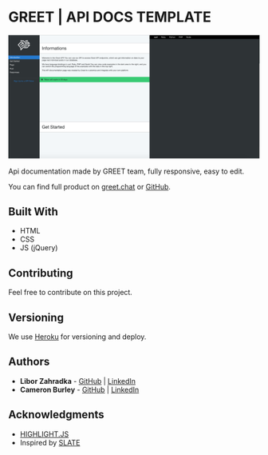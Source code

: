 # GREET | API DOCS TEMPLATE
![Demo](demo.png)

Api documentation made by GREET team, fully responsive, easy to edit.

You can find full product on [greet.chat](https://www.greet.chat/api_documentation) or [GitHub](https://liborzahradka.github.io/GreetAPI/).

## Built With

* HTML
* CSS
* JS (jQuery)

## Contributing

Feel free to contribute on this project.

## Versioning

We use [Heroku](https://heroku.com/) for versioning and deploy.

## Authors

* **Libor Zahradka** - [GitHub](https://github.com/liborzahradka) | [LinkedIn](https://www.linkedin.com/in/libor-zahradka-20818186/)
* **Cameron Burley** - [GitHub](https://github.com/) | [LinkedIn](https://www.linkedin.com/in/cam-burley-8b9b587/)

## Acknowledgments

* [HIGHLIGHT.JS](https://highlightjs.org)
* Inspired by [SLATE](https://github.com/lord/slate)
